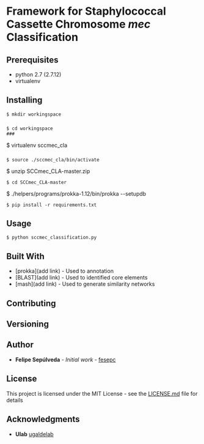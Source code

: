 # Framework for Staphylococcal Cassette Chromosome *mec* Classification 

## Prerequisites

* python 2.7 (2.7.12)
* virtualenv

## Installing

```
$ mkdir workingspace
```

###
```
$ cd workingspace
###
```
$ virtualenv sccmec_cla
###

```
$ source ./sccmec_cla/bin/activate

```
$ unzip SCCmec_CLA-master.zip

```
$ cd SCCmec_CLA-master

```
$ ./helpers/programs/prokka-1.12/bin/prokka --setupdb

```
$ pip install -r requirements.txt
```

## Usage

```
$ python sccmec_classification.py
```

## Built With

* [prokka](add link) - Used to annotation
* [BLAST](add link) - Used to identified core elements
* [mash](add link) - Used to generate similarity networks

## Contributing

## Versioning

## Author

* **Felipe Sepúlveda** - *Initial work* - [fesepc](https://github.com/fesepc)

## License

This project is licensed under the MIT License - see the [LICENSE.md](LICENSE.md) file for details

## Acknowledgments

* **Ulab** [ugaldelab](https://github.com/ugaldelab) 


